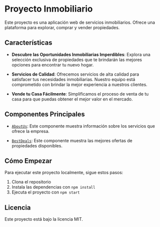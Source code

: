 # Proyecto Inmobiliario

Este proyecto es una aplicación web de servicios inmobiliarios. Ofrece una plataforma para explorar, comprar y vender propiedades.

## Características

- **Descubre las Oportunidades Inmobiliarias Imperdibles**: Explora una selección exclusiva de propiedades que te brindarán las mejores opciones para encontrar tu nuevo hogar.

- **Servicios de Calidad**: Ofrecemos servicios de alta calidad para satisfacer tus necesidades inmobiliarias. Nuestro equipo está comprometido con brindar la mejor experiencia a nuestros clientes.

- **Vende tu Casa Fácilmente**: Simplificamos el proceso de venta de tu casa para que puedas obtener el mejor valor en el mercado.

## Componentes Principales

- [`AboutUs`](src/components/AboutUs.jsx): Este componente muestra información sobre los servicios que ofrece la empresa.

- [`BestDeals`](src/components/BestDeals.jsx): Este componente muestra las mejores ofertas de propiedades disponibles.

## Cómo Empezar

Para ejecutar este proyecto localmente, sigue estos pasos:

1. Clona el repositorio
2. Instala las dependencias con `npm install`
3. Ejecuta el proyecto con `npm start`

## Licencia

Este proyecto está bajo la licencia MIT.
